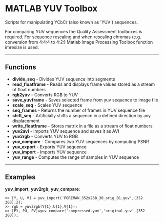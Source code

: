 MATLAB YUV Toolbox
==================

Scripts for manipulating YCbCr (also known as 'YUV') sequences. 

For comparing YUV sequences the Quality Assessment toolboxes is required. For sequence rescaling and when rescaling chromas (e.g. conversion from 4:4:4 to 4:2:) Matlab Image Processing Toolbox function imresize is used. 

- - -

Functions
---------

 - **divide_seq** - Divides YUV sequence into segments
 - **read_floatframe** - Reads and displays frame values stored as a stream of float numbers
 - **rgb2yuv** - Converts RGB to YUV
 - **save_yuvframe** - Saves selected frame from yuv sequence to image file
 - **scale_seq** - Scales YUV sequence
 - **seq_frames** - Returns the number of frames in YUV sequence file
 - **shift_seq** - Artificially shifts a sequence in a defined direction by any displacement
 - **write_floatframe** - Stores matrix in a file as a stream of float numbers
 - **yuv2avi** - Imports YUV sequence and saves it as AVI
 - **yuv2rgb** - Converts YUV to RGB
 - **yuv_compare** - Compares two YUV sequences by computing PSNR
 - **yuv_export** - Exports YUV sequence
 - **yuv_import** - Imports YUV sequence
 - **yuv_range** - Computes the range of samples in YUV sequence 

- - -
  
Examples
--------
**yuv\_import**, **yuv2rgb**, **yuv\_compare**:

	>> [Y, U, V] = yuv_import('FOREMAN_352x288_30_orig_01.yuv',[352 288],2);
	>> rgb = yuv2rgb(Y{1},U{1},V{1});
	>> [PY, PU, PV]=yuv_compare('compressed.yuv','original.yuv',[352 288]);
